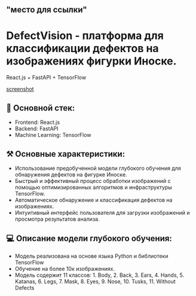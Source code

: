 ## "место для ссылки"
# DefectVision - платформа для классификации дефектов на изображениях фигурки Иноске. 
React.js + FastAPI + TensorFlow

[screenshot](https://github.com/kojifansite/DefectVision/blob/main/Снимок%20экрана%20(32).png)
## 📝 Основной стек:
- Frontend: React.js
- Backend: FastAPI
- Machine Learning: TensorFlow

## ⚒️ Основные характеристики:
- Использование предобученной модели глубокого обучения для обнаружения дефектов на фигурке Иноске.
- Быстрый и эффективный процесс обработки изображений с помощью оптимизированных алгоритмов и инфраструктуры TensorFlow.
- Автоматическое обнаружение и классификация дефектов на изображениях.
- Интуитивный интерфейс пользователя для загрузки изображений и просмотра результатов анализа.

## 💻 Описание модели глубокого обучения:
- Модель реализована на основе языка Python и библиотеки TensorFlow
- Обучение на более 10к изображениях.
- Модель содержит 11 классов: 1. Body, 2. Back, 3. Ears, 4. Hands, 5. Katanas, 6. Legs, 7. Mask, 8. Eyes, 9. Nose, 10. Tusks, 11. Without Defects

